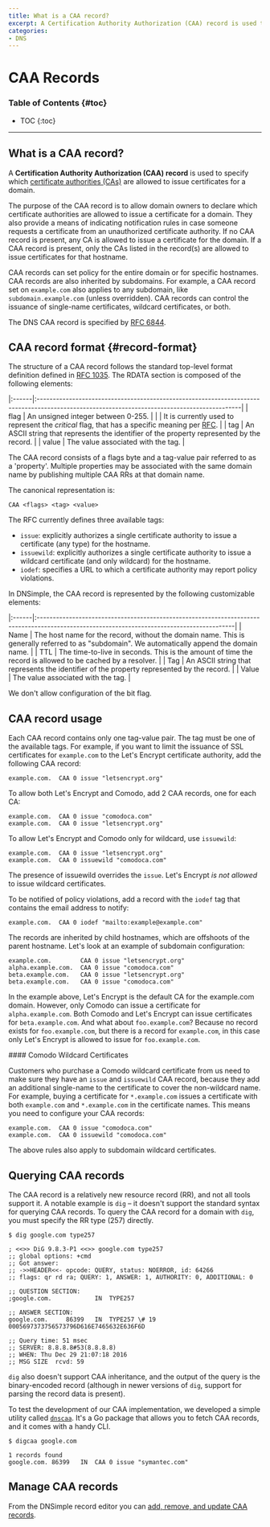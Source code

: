 ```yaml
---
title: What is a CAA record?
excerpt: A Certification Authority Authorization (CAA) record is used to specify which certificate authorities (CAs) are allowed to issue certificates for a domain.
categories:
- DNS
---
```


# CAA Records

### Table of Contents {#toc}

* TOC
{:toc}

---

## What is a CAA record?

A **Certification Authority Authorization (CAA) record** is used to specify which [certificate authorities (CAs)](/articles/what-is-certificate-authority/) are allowed to issue certificates for a domain.

The purpose of the CAA record is to allow domain owners to declare which certificate authorities are allowed to issue a certificate for a domain. They also provide a means of indicating notification rules in case someone requests a certificate from an unauthorized certificate authority. If no CAA record is present, any CA is allowed to issue a certificate for the domain. If a CAA record is present, only the CAs listed in the record(s) are allowed to issue certificates for that hostname.

CAA records can set policy for the entire domain or for specific hostnames. CAA records are also inherited by subdomains. For example, a CAA record set on `example.com` also applies to any subdomain, like `subdomain.example.com` (unless overridden). CAA records can control the issuance of single-name certificates, wildcard certificates, or both.

The DNS CAA record is specified by [RFC 6844](https://tools.ietf.org/html/rfc6844).


## CAA record format {#record-format}

The structure of a CAA record follows the standard top-level format definition defined in [RFC 1035](https://tools.ietf.org/html/rfc1035#section-3.2.1). The RDATA section is composed of the following elements:

|:------|:---------------------------------------------------------------------------------------------------------------------------------------------|
| flag  | An unsigned integer between 0-255.                                                                                                           |
|       | It is currently used to represent the _critical_ flag, that has a specific meaning per [RFC](https://tools.ietf.org/html/rfc6844#section-3). |
| tag   | An ASCII string that represents the identifier of the property represented by the record.                                                    |
| value | The value associated with the tag.                                                                                                           |

The CAA record consists of a flags byte and a tag-value pair referred to as a 'property'. Multiple properties may be associated with the same domain name by publishing multiple CAA RRs at that domain name.

The canonical representation is:

```
CAA <flags> <tag> <value>
```

The RFC currently defines three available tags:

- `issue`: explicitly authorizes a single certificate authority to issue a certificate (any type) for the hostname.
- `issuewild`: explicitly authorizes a single certificate authority to issue a wildcard certificate (and only wildcard) for the hostname.
- `iodef`: specifies a URL to which a certificate authority may report policy violations.

In DNSimple, the CAA record is represented by the following customizable elements:

|:------|:-------------------------------------------------------------------------------------------------------------------------------------------|
| Name  | The host name for the record, without the domain name. This is generally referred to as "subdomain". We automatically append the domain name. |
| TTL   | The time-to-live in seconds. This is the amount of time the record is allowed to be cached by a resolver.                                  |
| Tag   | An ASCII string that represents the identifier of the property represented by the record.                                                  |
| Value | The value associated with the tag.                                                                                                         |

<info>
We don't allow configuration of the bit flag.
</info>


## CAA record usage

Each CAA record contains only one tag-value pair. The tag must be one of the available tags. For example, if you want to limit the issuance of SSL certificates for `example.com` to the Let's Encrypt certificate authority, add the following CAA record:

```
example.com.  CAA 0 issue "letsencrypt.org"
```

To allow both Let's Encrypt and Comodo, add 2 CAA records, one for each CA:

```
example.com.  CAA 0 issue "comodoca.com"
example.com.  CAA 0 issue "letsencrypt.org"
```

To allow Let's Encrypt and Comodo only for wildcard, use `issuewild`:

```
example.com.  CAA 0 issue "letsencrypt.org"
example.com.  CAA 0 issuewild "comodoca.com"
```

The presence of issuewild overrides the `issue`. Let's Encrypt _is not allowed_ to issue wildcard certificates.

To be notified of policy violations, add a record with the `iodef` tag that contains the email address to notify:

```
example.com.  CAA 0 iodef "mailto:example@example.com"
```

The records are inherited by child hostnames, which are offshoots of the parent hostname. Let's look at an example of subdomain configuration:

```
example.com.        CAA 0 issue "letsencrypt.org"
alpha.example.com.  CAA 0 issue "comodoca.com"
beta.example.com.   CAA 0 issue "letsencrypt.org"
beta.example.com.   CAA 0 issue "comodoca.com"
```

In the example above, Let's Encrypt is the default CA for the example.com domain. However, only Comodo can issue a certificate for `alpha.example.com`. Both Comodo and Let's Encrypt can issue certificates for `beta.example.com`. And what about `foo.example.com`? Because no record exists for `foo.example.com`, but there is a record for `example.com`, in this case only Let's Encrypt is allowed to issue for `foo.example.com`.

<note>
#### Comodo Wildcard Certificates

Customers who purchase a Comodo wildcard certificate from us need to make sure they have an `issue` and `issuewild` CAA record, because they add an additional single-name to the certificate to cover the non-wildcard name. For example, buying a certificate for `*.example.com` issues a certificate with both `example.com` and `*.example.com` in the certificate names. This means you need to configure your CAA records:

    example.com.  CAA 0 issue "comodoca.com"
    example.com.  CAA 0 issuewild "comodoca.com"

The above rules also apply to subdomain wildcard certificates.
</note>


## Querying CAA records

The CAA record is a relatively new resource record (RR), and not all tools support it. A notable example is `dig` – it doesn't support the standard syntax for querying CAA records. To query the CAA record for a domain with `dig`, you must specify the RR type (257) directly.

```
$ dig google.com type257

; <<>> DiG 9.8.3-P1 <<>> google.com type257
;; global options: +cmd
;; Got answer:
;; ->>HEADER<<- opcode: QUERY, status: NOERROR, id: 64266
;; flags: qr rd ra; QUERY: 1, ANSWER: 1, AUTHORITY: 0, ADDITIONAL: 0

;; QUESTION SECTION:
;google.com.            IN  TYPE257

;; ANSWER SECTION:
google.com.     86399   IN  TYPE257 \# 19 0005697373756573796D616E7465632E636F6D

;; Query time: 51 msec
;; SERVER: 8.8.8.8#53(8.8.8.8)
;; WHEN: Thu Dec 29 21:07:18 2016
;; MSG SIZE  rcvd: 59
```

`dig` also doesn't support CAA inheritance, and the output of the query is the binary-encoded record (although in newer versions of `dig`, support for parsing the record data is present).

To test the development of our CAA implementation, we developed a simple utility called [`dnscaa`](https://github.com/weppos/dnscaa). It's a Go package that allows you to fetch CAA records, and it comes with a handy CLI.

```
$ digcaa google.com

1 records found
google.com. 86399   IN  CAA 0 issue "symantec.com"
```


## Manage CAA records

From the DNSimple record editor you can [add, remove, and update CAA records](/articles/manage-caa-record).
